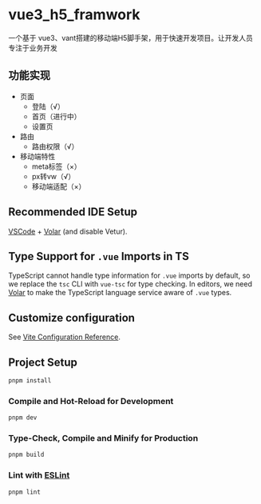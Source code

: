 # vue3_h5_framwork

一个基于 vue3、vant搭建的移动端H5脚手架，用于快速开发项目。让开发人员专注于业务开发

## 功能实现

- 页面
  - 登陆（√）
  - 首页（进行中）
  - 设置页
- 路由
  - 路由权限（√）
- 移动端特性
  - meta标签（×）
  - px转vw（√）
  - 移动端适配（×）

## Recommended IDE Setup

[VSCode](https://code.visualstudio.com/) + [Volar](https://marketplace.visualstudio.com/items?itemName=Vue.volar) (and disable Vetur).

## Type Support for `.vue` Imports in TS

TypeScript cannot handle type information for `.vue` imports by default, so we replace the `tsc` CLI with `vue-tsc` for type checking. In editors, we need [Volar](https://marketplace.visualstudio.com/items?itemName=Vue.volar) to make the TypeScript language service aware of `.vue` types.

## Customize configuration

See [Vite Configuration Reference](https://vite.dev/config/).

## Project Setup

```sh
pnpm install
```

### Compile and Hot-Reload for Development

```sh
pnpm dev
```

### Type-Check, Compile and Minify for Production

```sh
pnpm build
```

### Lint with [ESLint](https://eslint.org/)

```sh
pnpm lint
```
